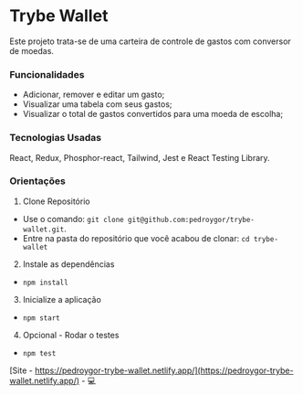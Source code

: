 # Trybe Wallet

Este projeto trata-se de uma carteira de controle de gastos com conversor de moedas.

### Funcionalidades

- Adicionar, remover e editar um gasto;
- Visualizar uma tabela com seus gastos;
- Visualizar o total de gastos convertidos para uma moeda de escolha;

### Tecnologias Usadas

React, Redux, Phosphor-react, Tailwind, Jest e React Testing Library.

### Orientações

1. Clone Repositório

- Use o comando: `git clone git@github.com:pedroygor/trybe-wallet.git`.
- Entre na pasta do repositório que você acabou de clonar: `cd trybe-wallet`

2. Instale as dependências

- `npm install`

3. Inicialize a aplicação

- `npm start`

4. Opcional - Rodar o testes

- `npm test`

[Site - https://pedroygor-trybe-wallet.netlify.app/](https://pedroygor-trybe-wallet.netlify.app/) - :computer:
